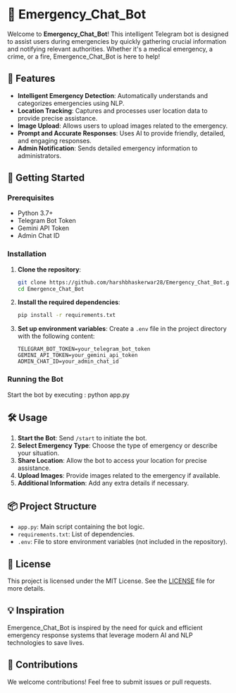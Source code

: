 # 🚨 Emergency_Chat_Bot

Welcome to **Emergency_Chat_Bot**! This intelligent Telegram bot is designed to assist users during emergencies by quickly gathering crucial information and notifying relevant authorities. Whether it's a medical emergency, a crime, or a fire, Emergence_Chat_Bot is here to help!

## 🌟 Features

- **Intelligent Emergency Detection**: Automatically understands and categorizes emergencies using NLP.
- **Location Tracking**: Captures and processes user location data to provide precise assistance.
- **Image Upload**: Allows users to upload images related to the emergency.
- **Prompt and Accurate Responses**: Uses AI to provide friendly, detailed, and engaging responses.
- **Admin Notification**: Sends detailed emergency information to administrators.

## 🚀 Getting Started

### Prerequisites

- Python 3.7+
- Telegram Bot Token
- Gemini API Token
- Admin Chat ID

### Installation

1. **Clone the repository**:
    ```sh
    git clone https://github.com/harshbhaskerwar28/Emergency_Chat_Bot.git
    cd Emergence_Chat_Bot
    ```

2. **Install the required dependencies**:
    ```sh
    pip install -r requirements.txt
    ```

3. **Set up environment variables**:
    Create a `.env` file in the project directory with the following content:
    ```env
    TELEGRAM_BOT_TOKEN=your_telegram_bot_token
    GEMINI_API_TOKEN=your_gemini_api_token
    ADMIN_CHAT_ID=your_admin_chat_id
    ```

### Running the Bot

Start the bot by executing : python app.py


## 🛠️ Usage

1. **Start the Bot**: Send `/start` to initiate the bot.
2. **Select Emergency Type**: Choose the type of emergency or describe your situation.
3. **Share Location**: Allow the bot to access your location for precise assistance.
4. **Upload Images**: Provide images related to the emergency if available.
5. **Additional Information**: Add any extra details if necessary.

## 📦 Project Structure

- `app.py`: Main script containing the bot logic.
- `requirements.txt`: List of dependencies.
- `.env`: File to store environment variables (not included in the repository).

## 📜 License

This project is licensed under the MIT License. See the [LICENSE](LICENSE) file for more details.

## 💡 Inspiration

Emergence_Chat_Bot is inspired by the need for quick and efficient emergency response systems that leverage modern AI and NLP technologies to save lives.

## 🙌 Contributions

We welcome contributions! Feel free to submit issues or pull requests.
